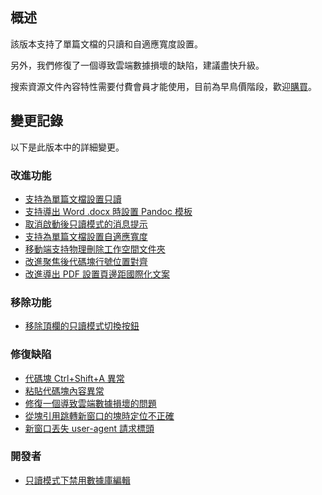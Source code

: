 ## 概述

該版本支持了單篇文檔的只讀和自適應寬度設置。

另外，我們修復了一個導致雲端數據損壞的缺陷，建議盡快升級。

搜索資源文件內容特性需要付費會員才能使用，目前為早鳥價階段，歡迎[購買](https://b3log.org/siyuan/pricing.html)。

## 變更記錄

以下是此版本中的詳細變更。

### 改進功能

* [支持為單篇文檔設置只讀](https://github.com/siyuan-note/siyuan/issues/8417)
* [支持導出 Word .docx 時設置 Pandoc 模板](https://github.com/siyuan-note/siyuan/issues/8740)
* [取消啟動後只讀模式的消息提示](https://github.com/siyuan-note/siyuan/issues/9100)
* [支持為單篇文檔設置自適應寬度](https://github.com/siyuan-note/siyuan/issues/9107)
* [移動端支持物理刪除工作空間文件夾](https://github.com/siyuan-note/siyuan/issues/9134)
* [改進聚焦後代碼塊行號位置對齊](https://github.com/siyuan-note/siyuan/issues/9140)
* [改進導出 PDF 設置頁邊距國際化文案](https://github.com/siyuan-note/siyuan/issues/9151)

### 移除功能

* [移除頂欄的只讀模式切換按鈕](https://github.com/siyuan-note/siyuan/issues/9145)

### 修復缺陷

* [代碼塊 Ctrl+Shift+A 異常](https://github.com/siyuan-note/siyuan/issues/9141)
* [粘貼代碼塊內容異常](https://github.com/siyuan-note/siyuan/issues/9142)
* [修復一個導致雲端數據損壞的問題](https://github.com/siyuan-note/siyuan/issues/9144)
* [從塊引用跳轉新窗口的塊時定位不正確](https://github.com/siyuan-note/siyuan/issues/9149)
* [新窗口丟失 user-agent 請求標頭](https://github.com/siyuan-note/siyuan/issues/9153)

### 開發者

* [只讀模式下禁用數據庫編輯](https://github.com/siyuan-note/siyuan/issues/9148)